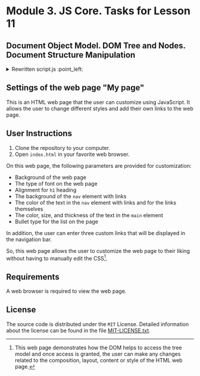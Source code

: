 # Module 3. JS Core. Tasks for Lesson 11

## Document Object Model. DOM Tree and Nodes. Document Structure Manipulation

<details>

<summary>Rewritten script.js :point_left:</summary>

<br>

The script has been rewritten and creating functions `getUserStyles`, `getUserNavLinks` to collect styles and functions to set them,  such as `setTextColor`, `setNavBackgroundColor`, `setLastChildStyles`.

Now the code can be extended and the number of properties increased.

Functionality — receiving different styles from the user and applying them to page elements — remained unchanged.

</details>

## Settings of the web page "My page"

This is an HTML web page that the user can customize using JavaScript. It allows the user to change different styles and add their own links to the web page.

## User Instructions

1. Clone the repository to your computer.
2. Open `index.html` in your favorite web browser.

On this web page, the following parameters are provided for customization:

- Background of the web page
- The type of font on the web page
- Alignment for `h1` heading
- The background of the `nav` element with links
- The color of the text in the `nav` element with links and for the links themselves
- The color, size, and thickness of the text in the `main` element
- Bullet type for the list on the page

In addition, the user can enter three custom links that will be displayed in the navigation bar.

So, this web page allows the user to customize the web page to their liking without having to manually edit the CSS[^1].

[^1]: This web page demonstrates how the DOM helps to access the tree model and once access is granted, the user can make any changes related to the composition, layout, content or style of the HTML web page.

## Requirements

A web browser is required to view the web page.

## License

The source code is distributed under the `MIT` License. Detailed information about the license can be found in the file [MIT-LICENSE.txt](https://github.com/it-tinyangel/JS-core-the-Document-Object-Model-the-DOM-Tree-and-Nodes-Settings-of-web-page-using-DOM/blob/main-en/MIT-LICENSE.txt).
